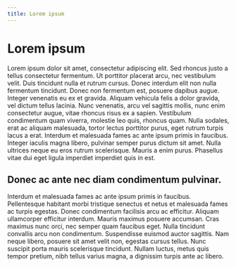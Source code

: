 ```yaml
---
title: Lorem ipsum
---
```


# Lorem ipsum

Lorem ipsum dolor sit amet, consectetur adipiscing elit. Sed rhoncus justo a tellus consectetur fermentum. Ut porttitor placerat arcu, nec vestibulum velit. Duis tincidunt nulla et rutrum cursus. Donec interdum elit non nulla fermentum tincidunt. Donec non fermentum est, posuere dapibus augue. Integer venenatis eu ex et gravida. Aliquam vehicula felis a dolor gravida, vel dictum tellus lacinia. Nunc venenatis, arcu vel sagittis mollis, nunc enim consectetur augue, vitae rhoncus risus ex a sapien. Vestibulum condimentum quam viverra, molestie leo quis, rhoncus quam. Nulla sodales, erat ac aliquam malesuada, tortor lectus porttitor purus, eget rutrum turpis lacus a erat. Interdum et malesuada fames ac ante ipsum primis in faucibus. Integer iaculis magna libero, pulvinar semper purus dictum sit amet. Nulla ultrices neque eu eros rutrum scelerisque. Mauris a enim purus. Phasellus vitae dui eget ligula imperdiet imperdiet quis in est.

## Donec ac ante nec diam condimentum pulvinar.

Interdum et malesuada fames ac ante ipsum primis in faucibus. Pellentesque habitant morbi tristique senectus et netus et malesuada fames ac turpis egestas. Donec condimentum facilisis arcu ac efficitur. Aliquam ullamcorper efficitur interdum. Mauris maximus posuere accumsan. Cras maximus nunc orci, nec semper quam faucibus eget. Nulla tincidunt convallis arcu non condimentum. Suspendisse euismod auctor sagittis. Nam neque libero, posuere sit amet velit non, egestas cursus tellus. Nunc suscipit porta mauris scelerisque tincidunt. Nullam luctus, metus quis tempor pretium, nibh tellus varius magna, a dignissim turpis ante ac libero.